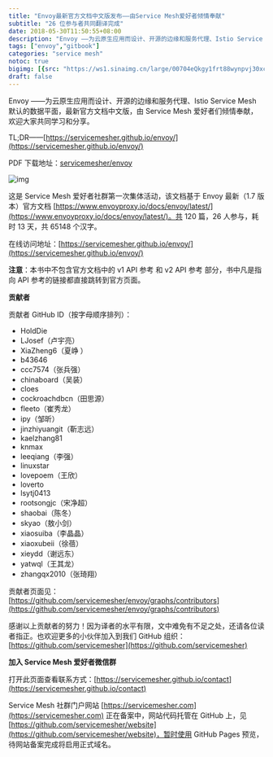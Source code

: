 ```yaml
---
title: "Envoy最新官方文档中文版发布——由Service Mesh爱好者倾情奉献"
subtitle: "26 位参与者共同翻译完成"
date: 2018-05-30T11:50:55+08:00
description: "Envoy ——为云原生应用而设计、开源的边缘和服务代理、Istio Service Mesh 默认的数据平面，最新官方文档中文版，由 Service Mesh 爱好者们倾情奉献，欢迎大家共同学习和分享。"
tags: ["envoy","gitbook"]
categories: "service mesh"
notoc: true
bigimg: [{src: "https://ws1.sinaimg.cn/large/00704eQkgy1frt88wynpvj30xc0fy4qp.jpg", desc: "Laomendong|Nanjing|May 20,2018"}]
draft: false
---
```


Envoy ——为云原生应用而设计、开源的边缘和服务代理、Istio Service Mesh 默认的数据平面，最新官方文档中文版，由 Service Mesh 爱好者们倾情奉献，欢迎大家共同学习和分享。

TL;DR——[https://servicemesher.github.io/envoy/](https://servicemesher.github.io/envoy/)

PDF 下载地址：[servicemesher/envoy](https://github.com/servicemesher/envoy/releases)

![img](https://pic4.zhimg.com/80/v2-d05d08f41279edce334fb74cd447a253_hd.jpg)

这是 Service Mesh 爱好者社群第一次集体活动，该文档基于 Envoy 最新（1.7 版本）官方文档 [https://www.envoyproxy.io/docs/envoy/latest/](https://www.envoyproxy.io/docs/envoy/latest/)。共 120 篇，26 人参与，耗时 13 天，共 65148 个汉字。

在线访问地址：[https://servicemesher.github.io/envoy/](https://servicemesher.github.io/envoy/)

**注意**：本书中不包含官方文档中的 v1 API 参考 和 v2 API 参考 部分，书中凡是指向 API 参考的链接都直接跳转到官方页面。

**贡献者**

贡献者 GitHub ID（按字母顺序排列）：

- HoldDie
- LJosef（卢宇亮）
- XiaZheng6（夏峥 ）
- b43646
- ccc7574（张兵强）
- chinaboard（吴装）
- cloes
- cockroachdbcn（田思源）
- fleeto（崔秀龙）
- ipy（邹昕）
- jinzhiyuangit（靳志远）
- kaelzhang81
- knmax
- leeqiang（李强）
- linuxstar
- lovepoem（王欣）
- loverto
- lsytj0413
- rootsongjc（宋净超）
- shaobai（陈冬）
- skyao（敖小剑）
- xiaosuiba（李晶晶）
- xiaoxubeii（徐蓓）
- xieydd（谢远东）
- yatwql（王其龙）
- zhangqx2010（张琦翔）

贡献者页面见：[https://github.com/servicemesher/envoy/graphs/contributors](https://github.com/servicemesher/envoy/graphs/contributors)

感谢以上贡献者的努力！因为译者的水平有限，文中难免有不足之处，还请各位读者指正。也欢迎更多的小伙伴加入到我们 GitHub 组织：[https://github.com/servicemesher](https://github.com/servicemesher)

**加入 Service Mesh 爱好者微信群**

打开此页面查看联系方式：[https://servicemesher.github.io/contact](https://servicemesher.github.io/contact)

Service Mesh 社群门户网站 [https://servicemesher.com](https://servicemesher.com) 正在备案中，网站代码托管在 GitHub 上，见 [https://github.com/servicemesher/website](https://github.com/servicemesher/website)，暂时使用 GitHub Pages 预览，待网站备案完成将启用正式域名。